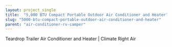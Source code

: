 ```yaml
---
layout: project_single
title:  "5,000 BTU Compact Portable Outdoor Air Conditioner and Heater"
slug: "5000-btu-compact-portable-outdoor-air-conditioner-and-heater"
parent: "air-conditioner-rv-camper"
---
```

Teardrop Trailer Air Conditioner and Heater | Climate Right Air